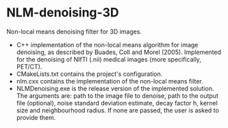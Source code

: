 # NLM-denoising-3D
Non-local means denoising filter for 3D images.

- C++ implementation of the non-local means algorithm for image denoising, as described by Buades, Coll and Morel (2005). Implemented for the denoising of NIfTI (.nii) medical images (more specifically, PET/CT).
- CMakeLists.txt contains the project's configuration.
- nlm.cxx contains the implementation of the non-local means filter.
- NLMDenoising.exe is the release version of the implemented solution. The arguments are: path to the image file to denoise, path to the output file (optional), noise standard deviation estimate, decay factor h, kernel size and neighbourhood radius. If none are passed, the user is asked to provide them. 
